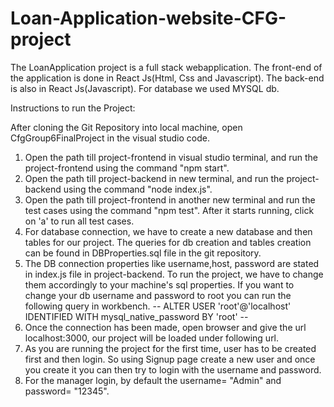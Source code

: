 # Loan-Application-website-CFG-project

The LoanApplication project is a full stack webapplication. The front-end of the application is done in React Js(Html, Css and Javascript). The back-end is also in React Js(Javascript). For database we used MYSQL db.

Instructions to run the Project:

After cloning the Git Repository into local machine, open CfgGroup6FinalProject in the visual studio code.

1. Open the path till project-frontend in visual studio terminal, and run the project-frontend using the command "npm start".
2. Open the path till project-backend in new terminal, and run the project-backend using the command "node index.js".
3. Open the path till project-frontend in another new terminal and run the test cases using the command "npm test". After it starts running, click on 'a' to run all test cases.
4. For database connection, we have to create a new database and then tables for our project. The queries for db creation and tables creation can be found in    DBProperties.sql file in the git repository.
5. The DB connection properties like username,host, password are stated in index.js file in project-backend. To run the project, we have to change them accordingly to your machine's sql properties. If you want to change your db username and password to root you can run the following query in workbench. 
              --  ALTER USER 'root'@'localhost' IDENTIFIED WITH mysql_native_password BY 'root' --
6. Once the connection has been made, open browser and give the url localhost:3000, our project will be loaded under following url.
7. As you are running the project for the first time, user has to be created first and then login. So using Signup page create a new user and once you create it you can then try to login with the username and password.
8. For the manager login, by default the username= "Admin" and password= "12345".

